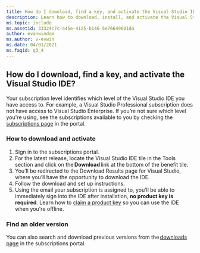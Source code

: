 ```yaml
---
title: How do I download, find a key, and activate the Visual Studio IDE?
description: Learn how to download, install, and activate the Visual Studio IDE using a product key
ms.topic: include
ms.assetid: 33324c7c-a45e-4125-b146-5e76649601da
author: evanwindom
ms.author: v-evwin
ms.date: 04/01/2021
ms.faqid: q3_4
---
```


## How do I download, find a key, and activate the Visual Studio IDE?
Your subscription level identifies which level of the Visual Studio IDE you have access to. For example, a Visual Studio Professional subscription does not have access to Visual Studio Enterprise. If you’re not sure which level you're using, see the subscriptions available to you by checking the [subscriptions page](https://my.visualstudio.com/subscriptions) in the portal. 

### How to download and activate 
1. Sign in to the subscriptions portal.  
0. For the latest release, locate the Visual Studio IDE tile in the Tools section and click on the **Download** link at the bottom of the benefit tile.  
0. You’ll be redirected to the Download Results page for Visual Studio, where you’ll have the opportunity to download the IDE.  
0. Follow the download and set up instructions. 
0. Using the email your subscription is assigned to, you’ll be able to immediately sign into the IDE after installation, **no product key is required**. Learn how to [claim a product key](https://learn.microsoft.com/visualstudio/subscriptions/find-keys) so you can use the IDE when you're offline.

### Find an older version 
You can also search and download previous versions from the [downloads page](https://my.visualstudio.com/Downloads?q=visual%20studio&pgroup=) in the subscriptions portal.
